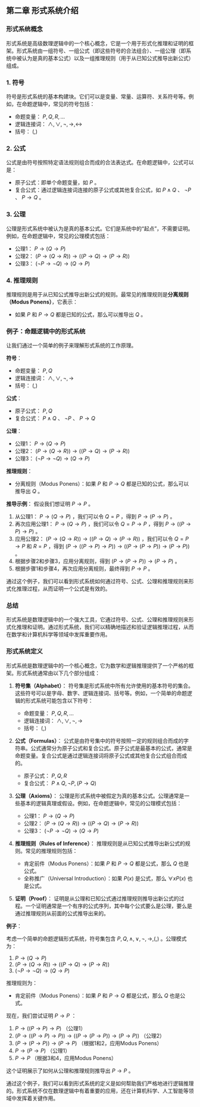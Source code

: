 ## 第二章 形式系统介绍
### 形式系统概念
形式系统是高级数理逻辑中的一个核心概念，它是一个用于形式化推理和证明的框架。形式系统由一组符号、一组公式（即这些符号的合法组合）、一组公理（即系统中被认为是真的基本公式）以及一组推理规则（用于从已知公式推导出新公式）组成。

### 1. 符号
符号是形式系统的基本构建块。它们可以是变量、常量、运算符、关系符号等。例如，在命题逻辑中，常见的符号包括：
- 命题变量： $P, Q, R, \ldots$ 
- 逻辑连接词： $\land, \lor, \lnot, \rightarrow, \leftrightarrow$ 
- 括号： $(, )$ 

### 2. 公式
公式是由符号按照特定语法规则组合而成的合法表达式。在命题逻辑中，公式可以是：
- 原子公式：即单个命题变量，如  $P$ 。
- 复合公式：通过逻辑连接词连接的原子公式或其他复合公式，如  $P \land Q$ 、 $\lnot P$ 、 $P \rightarrow Q$ 。

### 3. 公理
公理是形式系统中被认为是真的基本公式。它们是系统中的“起点”，不需要证明。例如，在命题逻辑中，常见的公理模式包括：
- 公理1： $P \rightarrow (Q \rightarrow P)$ 
- 公理2： $(P \rightarrow (Q \rightarrow R)) \rightarrow ((P \rightarrow Q) \rightarrow (P \rightarrow R))$ 
- 公理3： $(\lnot P \rightarrow \lnot Q) \rightarrow (Q \rightarrow P)$ 

### 4. 推理规则
推理规则是用于从已知公式推导出新公式的规则。最常见的推理规则是**分离规则（Modus Ponens）**，它表示：
- 如果  $P$  和  $P \rightarrow Q$  都是已知的公式，那么可以推导出  $Q$ 。

### 例子：命题逻辑中的形式系统
让我们通过一个简单的例子来理解形式系统的工作原理。

**符号**：
- 命题变量： $P, Q$ 
- 逻辑连接词： $\land, \lor, \lnot, \rightarrow$ 
- 括号： $(, )$ 

**公式**：
- 原子公式： $P, Q$ 
- 复合公式： $P \land Q$ 、 $\lnot P$ 、 $P \rightarrow Q$ 

**公理**：
- 公理1： $P \rightarrow (Q \rightarrow P)$ 
- 公理2： $(P \rightarrow (Q \rightarrow R)) \rightarrow ((P \rightarrow Q) \rightarrow (P \rightarrow R))$ 
- 公理3： $(\lnot P \rightarrow \lnot Q) \rightarrow (Q \rightarrow P)$ 

**推理规则**：
- 分离规则（Modus Ponens）：如果  $P$  和  $P \rightarrow Q$  都是已知的公式，那么可以推导出  $Q$ 。

**推导示例**：
假设我们想证明  $P \rightarrow P$ 。

1. 从公理1： $P \rightarrow (Q \rightarrow P)$ ，我们可以令  $Q = P$ ，得到  $P \rightarrow (P \rightarrow P)$ 。
2. 再次应用公理1： $P \rightarrow (Q \rightarrow P)$ ，我们可以令  $Q = P \rightarrow P$ ，得到  $P \rightarrow ((P \rightarrow P) \rightarrow P)$ 。
3. 应用公理2： $(P \rightarrow (Q \rightarrow R)) \rightarrow ((P \rightarrow Q) \rightarrow (P \rightarrow R))$ ，我们可以令  $Q = P \rightarrow P$  和  $R = P$ ，得到  $(P \rightarrow ((P \rightarrow P) \rightarrow P)) \rightarrow ((P \rightarrow (P \rightarrow P)) \rightarrow (P \rightarrow P))$ 。
4. 根据步骤2和步骤3，应用分离规则，得到  $(P \rightarrow (P \rightarrow P)) \rightarrow (P \rightarrow P)$ 。
5. 根据步骤1和步骤4，再次应用分离规则，最终得到  $P \rightarrow P$ 。

通过这个例子，我们可以看到形式系统如何通过符号、公式、公理和推理规则来形式化推理过程，从而证明一个公式是有效的。

### 总结
形式系统是数理逻辑中的一个强大工具，它通过符号、公式、公理和推理规则来形式化推理和证明。通过形式系统，我们可以精确地描述和验证逻辑推理过程，从而在数学和计算机科学等领域中发挥重要作用。

### 形式系统定义
形式系统是数理逻辑中的一个核心概念，它为数学和逻辑推理提供了一个严格的框架。形式系统通常由以下几个部分组成：

1. **符号集（Alphabet）**：
   符号集是形式系统中所有允许使用的基本符号的集合。这些符号可以是字母、数字、逻辑连接词、括号等。例如，一个简单的命题逻辑的形式系统可能包含以下符号：
   - 命题变量： $P, Q, R, \ldots$ 
   - 逻辑连接词： $\land, \lor, \lnot, \rightarrow$ 
   - 括号： $(, )$ 

2. **公式（Formulas）**：
   公式是由符号集中的符号按照一定的规则组合而成的字符串。公式通常分为原子公式和复合公式。原子公式是最基本的公式，通常是命题变量。复合公式是通过逻辑连接词将原子公式或其他复合公式组合而成的。
   - 原子公式： $P, Q, R$ 
   - 复合公式： $P \land Q, \lnot P, (P \rightarrow Q)$ 

3. **公理（Axioms）**：
   公理是形式系统中被假定为真的基本公式。公理通常是一些基本的逻辑真理或假设。例如，在命题逻辑中，常见的公理模式包括：
   - 公理1： $P \rightarrow (Q \rightarrow P)$ 
   - 公理2： $(P \rightarrow (Q \rightarrow R)) \rightarrow ((P \rightarrow Q) \rightarrow (P \rightarrow R))$ 
   - 公理3： $(\lnot P \rightarrow \lnot Q) \rightarrow (Q \rightarrow P)$ 

4. **推理规则（Rules of Inference）**：
   推理规则是从已知公式推导出新公式的规则。常见的推理规则包括：
   - 肯定前件（Modus Ponens）：如果  $P$  和  $P \rightarrow Q$  都是公式，那么  $Q$  也是公式。
   - 全称推广（Universal Introduction）：如果  $P(x)$  是公式，那么  $\forall x P(x)$  也是公式。

5. **证明（Proof）**：
   证明是从公理和已知公式通过推理规则推导出新公式的过程。一个证明通常是一个有序的公式序列，其中每个公式要么是公理，要么是通过推理规则从前面的公式推导出来的。

**例子**：

考虑一个简单的命题逻辑形式系统，符号集包含  $P, Q, \land, \lor, \lnot, \rightarrow, (, )$ 。公理模式为：
1.  $P \rightarrow (Q \rightarrow P)$ 
2.  $(P \rightarrow (Q \rightarrow R)) \rightarrow ((P \rightarrow Q) \rightarrow (P \rightarrow R))$ 
3.  $(\lnot P \rightarrow \lnot Q) \rightarrow (Q \rightarrow P)$ 

推理规则为：
- 肯定前件（Modus Ponens）：如果  $P$  和  $P \rightarrow Q$  都是公式，那么  $Q$  也是公式。

现在，我们尝试证明  $P \rightarrow P$ ：

1.  $P \rightarrow ((P \rightarrow P) \rightarrow P)$  （公理1）
2.  $(P \rightarrow ((P \rightarrow P) \rightarrow P)) \rightarrow ((P \rightarrow (P \rightarrow P)) \rightarrow (P \rightarrow P))$  （公理2）
3.  $(P \rightarrow (P \rightarrow P)) \rightarrow (P \rightarrow P)$  （根据1和2，应用Modus Ponens）
4.  $P \rightarrow (P \rightarrow P)$  （公理1）
5.  $P \rightarrow P$  （根据3和4，应用Modus Ponens）

这个证明展示了如何从公理和推理规则推导出  $P \rightarrow P$ 。

通过这个例子，我们可以看到形式系统的定义是如何帮助我们严格地进行逻辑推理的。形式系统不仅在数理逻辑中有着重要的应用，还在计算机科学、人工智能等领域中发挥着关键作用。



